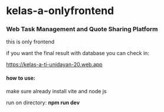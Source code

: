 # kelas-a-onlyfrontend

### Web Task Management and Quote Sharing Platform

this is only frontend

if you want the final result with database you can check in:

https://kelas-a-ti-unidayan-20.web.app



#### how to use:
make sure already install vite and node js

run on directory: **npm run dev**
